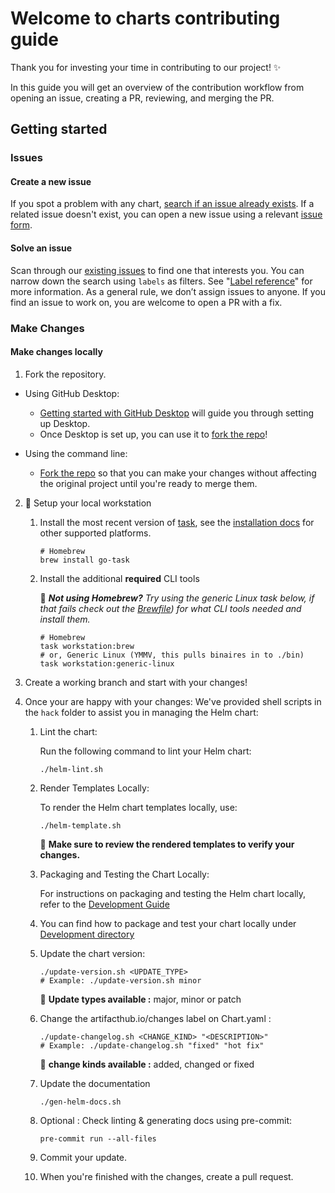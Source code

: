 # Welcome to charts contributing guide <!-- omit in toc -->

Thank you for investing your time in contributing to our project! ✨

In this guide you will get an overview of the contribution workflow from opening an issue, creating a PR, reviewing, and merging the PR.


## Getting started

### Issues

#### Create a new issue

If you spot a problem with any chart, [search if an issue already exists](https://docs.github.com/en/github/searching-for-information-on-github/searching-on-github/searching-issues-and-pull-requests#search-by-the-title-body-or-comments). If a related issue doesn't exist, you can open a new issue using a relevant [issue form](https://github.com/homarr-labs/charts/issues/new/choose).

#### Solve an issue

Scan through our [existing issues](https://github.com/homarr-labs/charts/issues) to find one that interests you. You can narrow down the search using `labels` as filters. See "[Label reference](https://docs.github.com/en/contributing/collaborating-on-github-docs/label-reference)" for more information. As a general rule, we don’t assign issues to anyone. If you find an issue to work on, you are welcome to open a PR with a fix.

### Make Changes

#### Make changes locally

1. Fork the repository.
- Using GitHub Desktop:
    - [Getting started with GitHub Desktop](https://docs.github.com/en/desktop/installing-and-configuring-github-desktop/getting-started-with-github-desktop) will guide you through setting up Desktop.
    - Once Desktop is set up, you can use it to [fork the repo](https://docs.github.com/en/desktop/contributing-and-collaborating-using-github-desktop/cloning-and-forking-repositories-from-github-desktop)!

- Using the command line:
    - [Fork the repo](https://docs.github.com/en/github/getting-started-with-github/fork-a-repo#fork-an-example-repository) so that you can make your changes without affecting the original project until you're ready to merge them.

2. 🌱 Setup your local workstation
   1. Install the most recent version of [task](https://taskfile.dev/), see the [installation docs](https://taskfile.dev/installation/) for other supported platforms.

       ```shell
       # Homebrew
       brew install go-task
       ```

   2. Install the additional **required** CLI tools

      📍 _**Not using Homebrew?** Try using the generic Linux task below, if that fails check out the [Brewfile](.taskfiles/Workstation/Brewfile)) for what CLI tools needed and install them._

        ```shell
        # Homebrew
        task workstation:brew
        # or, Generic Linux (YMMV, this pulls binaires in to ./bin)
        task workstation:generic-linux
        ```
3. Create a working branch and start with your changes!

4. Once your are happy with your changes:
   We've provided shell scripts in the `hack` folder to assist you in managing the Helm chart:
   1. Lint the chart:

      Run the following command to lint your Helm chart:
      ```shell
      ./helm-lint.sh
       ```
   2. Render Templates Locally:

      To render the Helm chart templates locally, use:
      ```shell
      ./helm-template.sh
       ```
      📍 **Make sure to review the rendered templates to verify your changes.**
   3. Packaging and Testing the Chart Locally:

      For instructions on packaging and testing the Helm chart locally, refer to the [Development Guide](../development/README.md)
   3. You can find how to package and test your chart locally under [Development directory](../development/README.md)
   4. Update the chart version:

       ```shell
      ./update-version.sh <UPDATE_TYPE>
      # Example: ./update-version.sh minor
       ```
      📍 **Update types available :** major, minor or patch

   5. Change the artifacthub.io/changes label on Chart.yaml :

       ```shell
      ./update-changelog.sh <CHANGE_KIND> "<DESCRIPTION>"
      # Example: ./update-changelog.sh "fixed" "hot fix"
       ```
      📍 **change kinds available :** added, changed or fixed
   6. Update the documentation
      ```shell
      ./gen-helm-docs.sh
      ```
   7. Optional : Check linting & generating docs using pre-commit:
      ```shell
      pre-commit run --all-files
      ```

   8. Commit your update.
   9. When you're finished with the changes, create a pull request.
